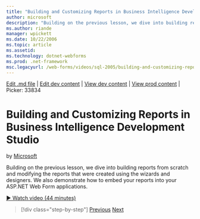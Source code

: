 ```yaml
---
title: "Building and Customizing Reports in Business Intelligence Development Studio | Microsoft Docs"
author: microsoft
description: "Building on the previous lesson, we dive into building reports from scratch and modifying the reports that were created using the wizards and designers. We a..."
ms.author: riande
manager: wpickett
ms.date: 10/22/2006
ms.topic: article
ms.assetid: 
ms.technology: dotnet-webforms
ms.prod: .net-framework
msc.legacyurl: /web-forms/videos/sql-2005/building-and-customizing-reports-in-business-intelligence-development-studio
---
```

[Edit .md file](C:\Projects\msc\dev\Msc.Www\Web.ASP\App_Data\github\web-forms\videos\sql-2005\building-and-customizing-reports-in-business-intelligence-development-studio.md) | [Edit dev content](http://www.aspdev.net/umbraco#/content/content/edit/26887) | [View dev content](http://docs.aspdev.net/tutorials/web-forms/videos/sql-2005/building-and-customizing-reports-in-business-intelligence-development-studio.html) | [View prod content](http://www.asp.net/web-forms/videos/sql-2005/building-and-customizing-reports-in-business-intelligence-development-studio) | Picker: 33834

Building and Customizing Reports in Business Intelligence Development Studio
====================
by [Microsoft](https://github.com/microsoft)

Building on the previous lesson, we dive into building reports from scratch and modifying the reports that were created using the wizards and designers. We also demonstrate how to embed your reports into your ASP.NET Web Form applications.

[&#9654; Watch video (44 minutes)](https://channel9.msdn.com/Blogs/ASP-NET-Site-Videos/building-and-customizing-reports-in-business-intelligence-development-studio)

>[!div class="step-by-step"] [Previous](getting-started-with-reporting-services.md) [Next](creating-and-using-stored-procedures.md)